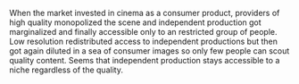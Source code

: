 When the market invested in cinema as a consumer product, providers of high quality monopolized the scene and independent production got marginalized and finally accessible only to an restricted group of people. Low resolution redistributed access to independent productions but then got again diluted in a sea of consumer images so only few people can scout quality content. Seems that independent production stays accessible to a niche regardless of the quality.
